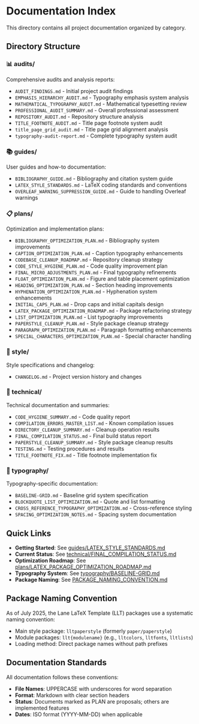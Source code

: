 # Documentation Index

This directory contains all project documentation organized by category.

## Directory Structure

### 📊 audits/
Comprehensive audits and analysis reports:
- `AUDIT_FINDINGS.md` - Initial project audit findings
- `EMPHASIS_HIERARCHY_AUDIT.md` - Typography emphasis system analysis
- `MATHEMATICAL_TYPOGRAPHY_AUDIT.md` - Mathematical typesetting review
- `PROFESSIONAL_AUDIT_SUMMARY.md` - Overall professional assessment
- `REPOSITORY_AUDIT.md` - Repository structure analysis
- `TITLE_FOOTNOTE_AUDIT.md` - Title page footnote system audit
- `title_page_grid_audit.md` - Title page grid alignment analysis
- `typography-audit-report.md` - Complete typography system audit

### 📚 guides/
User guides and how-to documentation:
- `BIBLIOGRAPHY_GUIDE.md` - Bibliography and citation system guide
- `LATEX_STYLE_STANDARDS.md` - LaTeX coding standards and conventions
- `OVERLEAF_WARNING_SUPPRESSION_GUIDE.md` - Guide to handling Overleaf warnings

### 📋 plans/
Optimization and implementation plans:
- `BIBLIOGRAPHY_OPTIMIZATION_PLAN.md` - Bibliography system improvements
- `CAPTION_OPTIMIZATION_PLAN.md` - Caption typography enhancements
- `CODEBASE_CLEANUP_ROADMAP.md` - Repository cleanup strategy
- `CODE_STYLE_HYGIENE_PLAN.md` - Code quality improvement plan
- `FINAL_MICRO_ADJUSTMENTS_PLAN.md` - Final typography refinements
- `FLOAT_OPTIMIZATION_PLAN.md` - Figure and table placement optimization
- `HEADING_OPTIMIZATION_PLAN.md` - Section heading improvements
- `HYPHENATION_OPTIMIZATION_PLAN.md` - Hyphenation system enhancements
- `INITIAL_CAPS_PLAN.md` - Drop caps and initial capitals design
- `LATEX_PACKAGE_OPTIMIZATION_ROADMAP.md` - Package refactoring strategy
- `LIST_OPTIMIZATION_PLAN.md` - List typography improvements
- `PAPERSTYLE_CLEANUP_PLAN.md` - Style package cleanup strategy
- `PARAGRAPH_OPTIMIZATION_PLAN.md` - Paragraph formatting enhancements
- `SPECIAL_CHARACTERS_OPTIMIZATION_PLAN.md` - Special character handling

### 🎨 style/
Style specifications and changelog:
- `CHANGELOG.md` - Project version history and changes

### 🔧 technical/
Technical documentation and summaries:
- `CODE_HYGIENE_SUMMARY.md` - Code quality report
- `COMPILATION_ERRORS_MASTER_LIST.md` - Known compilation issues
- `DIRECTORY_CLEANUP_SUMMARY.md` - Cleanup operation results
- `FINAL_COMPILATION_STATUS.md` - Final build status report
- `PAPERSTYLE_CLEANUP_SUMMARY.md` - Style package cleanup results
- `TESTING.md` - Testing procedures and results
- `TITLE_FOOTNOTE_FIX.md` - Title footnote implementation fix

### 📐 typography/
Typography-specific documentation:
- `BASELINE-GRID.md` - Baseline grid system specification
- `BLOCKQUOTE_LIST_OPTIMIZATION.md` - Quote and list formatting
- `CROSS_REFERENCE_TYPOGRAPHY_OPTIMIZATION.md` - Cross-reference styling
- `SPACING_OPTIMIZATION_NOTES.md` - Spacing system documentation

## Quick Links

- **Getting Started**: See [guides/LATEX_STYLE_STANDARDS.md](guides/LATEX_STYLE_STANDARDS.md)
- **Current Status**: See [technical/FINAL_COMPILATION_STATUS.md](technical/FINAL_COMPILATION_STATUS.md)
- **Optimization Roadmap**: See [plans/LATEX_PACKAGE_OPTIMIZATION_ROADMAP.md](plans/LATEX_PACKAGE_OPTIMIZATION_ROADMAP.md)
- **Typography System**: See [typography/BASELINE-GRID.md](typography/BASELINE-GRID.md)
- **Package Naming**: See [PACKAGE_NAMING_CONVENTION.md](PACKAGE_NAMING_CONVENTION.md)

## Package Naming Convention

As of July 2025, the Lane LaTeX Template (LLT) packages use a systematic naming convention:
- Main style package: `lltpaperstyle` (formerly `paper/paperstyle`)
- Module packages: `llt{modulename}` (e.g., `lltcolors`, `lltfonts`, `lltlists`)
- Loading method: Direct package names without path prefixes

## Documentation Standards

All documentation follows these conventions:
- **File Names**: UPPERCASE with underscores for word separation
- **Format**: Markdown with clear section headers
- **Status**: Documents marked as PLAN are proposals; others are implemented features
- **Dates**: ISO format (YYYY-MM-DD) when applicable